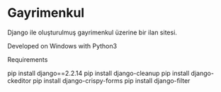 # Gayrimenkul
Django ile oluşturulmuş gayrimenkul üzerine bir ilan sitesi.

Developed on Windows with Python3

Requirements

pip install django==2.2.14
pip install django-cleanup
pip install django-ckeditor
pip install django-crispy-forms
pip install django-filter


